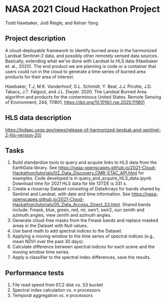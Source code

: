 # NASA 2021 Cloud Hackathon Project

Todd Hawbaker, Jodi Riegle, and Kehan Yang

## Project description
A cloud-deployable framework to identify burned areas in the harmonized Landsat Sentinel-2 data, and possibly other remotely sensed data sources.  Basically, extending what we've done with Landsat to HLS data (Hawbaker et. al., 2020).  The end product we are planning is code or a container that users could run in the cloud to generate a time series of burned area products for their area of interest.

Hawbaker, T.J, M.K. Vanderhoof, G.L. Schmidt, Y. Beal, J.J. Picotte, J.D. Takacs, J.T. Falgout, and J.L. Dwyer. 2020. The Landsat Burned Area algorithm and products for the conterminous United States. Remote Sensing of Environment, 244, 111801, https://doi.org/10.1016/j.rse.2020.111801

## HLS data description
https://lpdaac.usgs.gov/news/release-of-harmonized-landsat-and-sentinel-2-hls-version-20/

## Tasks
1. Build standardize tools to query and acquire links to HLS data from the EarthData library.  See https://nasa-openscapes.github.io/2021-Cloud-Hackathon/tutorials/02_Data_Discovery_CMR-STAC_API.html for examples.  Code developed is in query_and_acquire_HLS_data.ipynb  Download time for 2021 HLS data for tile 13TDE is 331 s.
2. Create a rioxarray Dataset consisting of DataArrays for bands shared by Sentinel and Landsat, with date and time information.  See https://nasa-openscapes.github.io/2021-Cloud-Hackathon/tutorials/05_Data_Access_Direct_S3.html.
  Shared bands include: Fmask, blue, green, red, nir, swir1, swir2, sun zenith and azimuth angles, view zenith and azimuth angles.
3. Generate cloud-free masks from the Fmask bands and replace masked areas in the Dataset with Null values.
4. Use band math to add spectral indices to the Dataset.
5. Applying a moving window to the time series of spectral indices (e.g., mean NDVI over the past 30 days).
6. Calculate difference between spectral indices for each scene and the moving window time series.
7. Apply a classifier to the spectral index differences, save the results.

## Performance tests
1. File read speed from EC2 disk vs. S3 bucket
2. Spectral index calculation vs. n processors
3. Temporal aggregation vs. n processors
